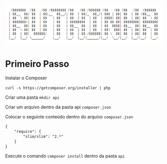 ![Ruthinha - ETEC RUTH CARDOSO](./ruthinha.PNG)

# Primeiro Passo

Instalar o Composer

``` curl -s https://getcomposer.org/installer | php ```

Criar uma pasta ```mkdir api```


Criar um arquivo  dentro da pasta api ```composer.json```

Colocar o seguinte conteúdo dentro do arquivo ```composer.json```
```
{
    "require": {
        "slim/slim": "2.*"
    }
}
```

Execute o comando ```composer install``` dentro da pasta ```api```